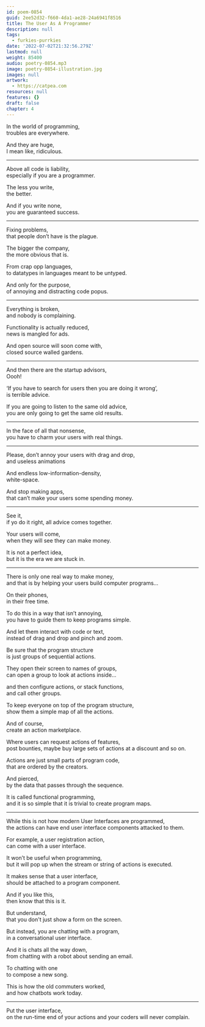 ```yaml
---
id: poem-0854
guid: 2ee52d32-f660-4da1-ae28-24a6941f8516
title: The User As A Programmer
description: null
tags:
  - furkies-purrkies
date: '2022-07-02T21:32:56.279Z'
lastmod: null
weight: 85400
audio: poetry-0854.mp3
image: poetry-0854-illustration.jpg
images: null
artwork:
  - https://catpea.com
resources: null
features: {}
draft: false
chapter: 4
---
```


In the world of programming,\
troubles are everywhere.

And they are huge,\
I mean like, ridiculous.

---

Above all code is liability,\
especially if you are a programmer.

The less you write,\
the better.

And if you write none,\
you are guaranteed success.

---

Fixing problems,\
that people don’t have is the plague.

The bigger the company,\
the more obvious that is.

From crap opp languages,\
to datatypes in languages meant to be untyped.

And only for the purpose,\
of annoying and distracting code popus.

---

Everything is broken,\
and nobody is complaining.

Functionality is actually reduced,\
news is mangled for ads.

And open source will soon come with,\
closed source walled gardens.

---

And then there are the startup advisors,\
Oooh!

‘If you have to search for users then you are doing it wrong’,\
is terrible advice.

If you are going to listen to the same old advice,\
you are only going to get the same old results.

---

In the face of all that nonsense,\
you have to charm your users with real things.

---

Please, don’t annoy your users with drag and drop,\
and useless animations

And endless low-information-density,\
white-space.

And stop making apps,\
that can’t make your users some spending money.

---

See it,\
if yo do it right, all advice comes together.

Your users will come,\
when they will see they can make money.

It is not a perfect idea,\
but it is the era we are stuck in.

---

There is only one real way to make money,\
and that is by helping your users build computer programs...

On their phones,\
in their free time.

To do this in a way that isn’t annoying,\
you have to guide them to keep programs simple.

And let them interact with code or text,\
instead of drag and drop and pinch and zoom.

Be sure that the program structure\
is just groups of sequential actions.

They open their screen to names of groups,\
can open a group to look at actions inside...

and then configure actions, or stack functions,\
and call other groups.

To keep everyone on top of the program structure,\
show them a simple map of all the actions.

And of course,\
create an action marketplace.

Where users can request actions of features,\
post bounties, maybe buy large sets of actions at a discount and so on.

Actions are just small parts of program code,\
that are ordered by the creators.

And pierced,\
by the data that passes through the sequence.

It is called functional programming,\
and it is so simple that it is trivial to create program maps.

---

While this is not how modern User Interfaces are programmed,\
the actions can have end user interface components attacked to them.

For example, a user registration action,\
can come with a user interface.

It won’t be useful when programming,\
but it will pop up when the stream or string of actions is executed.

It makes sense that a user interface,\
should be attached to a program component.

And if you like this,\
then know that this is it.

But understand,\
that you don't just show a form on the screen.

But instead, you are chatting with a program,\
in a conversational user interface.

And it is chats all the way down,\
from chatting with a robot about sending an email.

To chatting with one\
to compose a new song.

This is how the old commuters worked,\
and how chatbots work today.

---

Put the user interface,\
on the run-time end of your actions and your coders will never complain.
